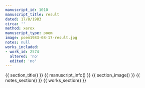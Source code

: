 ```yaml
---
manuscript_id: 1010
manuscript_title: result
dated: 17/8/1983
circa: ''
method: xerox
manuscript_type: poem
image: poem1983-08-17-result.jpg
notes: null
works_included:
- work_id: 2574
  altered: 'no'
  edited: 'no'
---
```


{{ section_title() }}
{{ manuscript_info() }}
{{ section_image() }}
{{ notes_section() }}
{{ works_section() }}

